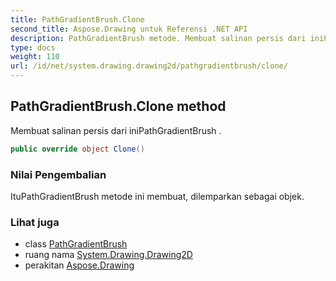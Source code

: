 ```yaml
---
title: PathGradientBrush.Clone
second_title: Aspose.Drawing untuk Referensi .NET API
description: PathGradientBrush metode. Membuat salinan persis dari iniPathGradientBrush .
type: docs
weight: 110
url: /id/net/system.drawing.drawing2d/pathgradientbrush/clone/
---
```

## PathGradientBrush.Clone method

Membuat salinan persis dari iniPathGradientBrush .

```csharp
public override object Clone()
```

### Nilai Pengembalian

ItuPathGradientBrush metode ini membuat, dilemparkan sebagai objek.

### Lihat juga

* class [PathGradientBrush](../)
* ruang nama [System.Drawing.Drawing2D](../../pathgradientbrush/)
* perakitan [Aspose.Drawing](../../../)


